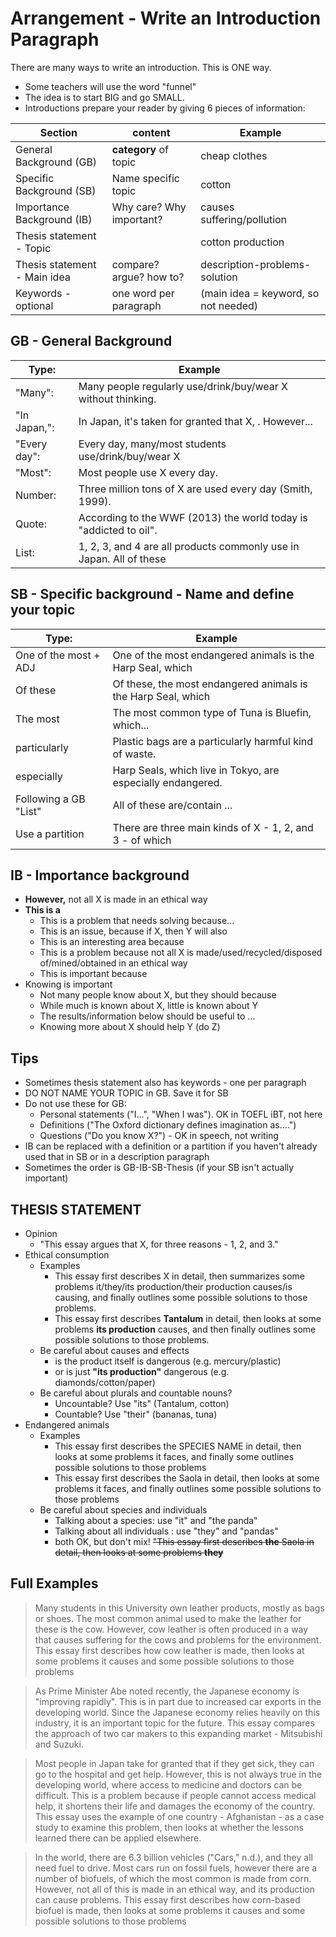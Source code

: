 # Arrangement - Write an Introduction Paragraph
There are many ways to write an introduction. This is ONE way. 

* Some teachers will use the word "funnel"
* The idea is to start BIG and go SMALL. 
* Introductions prepare your reader by giving 6 pieces of information:


|Section                         |content                     |Example
|--------------------------------|--------------------        |---------------
|General Background (GB)         |__category__ of topic       |cheap clothes
|Specific Background (SB)        |Name specific topic         |cotton
|Importance Background (IB)      |Why care? Why important?    |causes suffering/pollution  
|Thesis statement - Topic        |                            |cotton production
|Thesis statement - Main idea    |compare? argue? how to?     |description-problems-solution
|Keywords - optional             |one word per paragraph      |(main idea = keyword, so not needed)


## GB - General Background
|Type:           |Example
|----------------|---------------------------
|"Many":         |Many people regularly use/drink/buy/wear X without thinking.
|"In Japan,":    |In Japan, it's taken for granted that X, . However...
|"Every day":    |Every day, many/most students use/drink/buy/wear X
|"Most":         |Most people use X every day.
|Number:         |Three million tons of X are used every day (Smith, 1999).
|Quote:          |According to the WWF (2013) the world today is "addicted to oil".
|List:           |1, 2, 3, and 4 are all products commonly use in Japan. All of these 
 
 

## SB - Specific background - Name and define your topic
|Type:           |Example
|------------------------|-------------------
|One of the most + ADJ   |One of the most endangered animals is the Harp Seal, which
|Of these                |Of these, the most endangered animals is the Harp Seal, which
|The most                |The most common type of Tuna is Bluefin, which...
|particularly            |Plastic bags are a particularly harmful kind of waste.
|especially              |Harp Seals, which live in Tokyo, are especially endangered.
|Following a GB "List"   |All of these are/contain ...
|Use a partition         |There are three main kinds of X - 1, 2, and 3 - of which

## IB - Importance background
* __However,__ not all X is made in an ethical way
* __This is a__
    * This is a problem that needs solving because...
    * This is an issue, because if X, then Y will also
    * This is an interesting area because
    * This is a problem because not all X is made/used/recycled/disposed of/mined/obtained in an ethical way
    * This is important because
* Knowing is important
    * Not many people know about X, but they should because
    * While much is known about X, little is known about Y
    * The results/information below should be useful to ...
    * Knowing more about X should help Y (do Z)

## Tips
* Sometimes thesis statement also has keywords - one per paragraph
* DO NOT NAME YOUR TOPIC in GB. Save it for SB
* Do not use these for GB:
    * Personal statements ("I...", "When I was"). OK in TOEFL iBT, not here
    * Definitions ("The Oxford dictionary defines imagination as....")
    * Questions ("Do you know X?") - OK in speech, not writing
* IB can be replaced with a definition or a partition if you haven't already used that in SB or in a description paragraph
* Sometimes the order is GB-IB-SB-Thesis (if your SB isn't actually important)



## THESIS STATEMENT
* Opinion 
    * "This essay argues that X, for three reasons - 1, 2, and 3."
* Ethical consumption
    * Examples
        * This essay first describes X in detail, then summarizes some problems it/they/its production/their production causes/is causing, and finally outlines some possible solutions to those problems.
        * This essay first describes __Tantalum__ in detail, then looks at some problems __its production__ causes, and then finally outlines some possible solutions to those problems.
    * Be careful about causes and effects
        * is the product itself is dangerous (e.g. mercury/plastic)
        * or is just __"its production"__ dangerous (e.g. diamonds/cotton/paper)
    * Be careful about plurals and countable nouns?
        * Uncountable? Use "its" (Tantalum, cotton)
        * Countable? Use "their" (bananas, tuna)
* Endangered animals
    * Examples
        * This essay first describes the SPECIES NAME in detail, then looks at some problems it faces, and finally some outlines possible solutions to those problems
        * This essay first describes the Saola in detail, then looks at some problems it faces, and finally outlines some possible solutions to those problems
    * Be careful about species and individuals
        * Talking about a species: use "it" and "the panda"
        * Talking about all individuals : use "they" and "pandas"
        * both OK, but don't mix! ~~"This essay first describes __the__ Saola in detail, then looks at some problems __they__~~


##  Full Examples
> Many students in this University own leather products, mostly as bags or shoes. The most common animal used to make the leather for these is the cow. However, cow leather is often produced in a way that causes suffering for the cows and problems for the environment. This essay first describes how cow leather is made, then looks at some problems it causes and some possible solutions to those problems


> As Prime Minister Abe noted recently, the Japanese economy is "improving rapidly". This is in part due to increased car exports in the developing world. Since the Japanese economy relies heavily on this industry, it is an important topic for the future. This essay compares the approach of two car makers to this expanding market - Mitsubishi and Suzuki. 


> Most people in Japan take for granted that if they get sick, they can go to the hospital and get help. However, this is not always true in the developing world, where access to medicine and doctors can be difficult. This is a problem because if people cannot access medical help, it shortens their life and damages the economy of the country. This essay uses the example of one country - Afghanistan - as a case study to examine this problem, then looks at whether the lessons learned there can be applied elsewhere.


> In the world, there are 6.3 billion vehicles ("Cars," n.d.), and they all need fuel to drive. Most cars run on fossil fuels, however there are a number of biofuels, of which the most common is made from corn. However, not all of this is made in an ethical way, and its production can cause problems. This essay first describes how corn-based biofuel is made, then looks at some problems it causes and some possible solutions to those problems




 